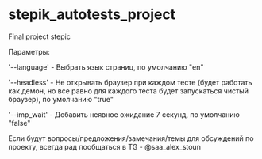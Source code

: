 # stepik_autotests_project
Final project stepic

Параметры:

'--language' - Выбрать язык страниц, по умолчанию "en"

'--headless' - Не открывать браузер при каждом тесте (будет работать как демон, но все равно для каждого теста будет запускаться чистый браузер), по умолчанию "true"

'--imp_wait' - Добавить неявное ожидание 7 секунд, по умолчанию "false"

Если будут вопросы/предложения/замечания/темы для обсуждений по проекту, всегда рад пообщаться в TG - @saa_alex_stoun
